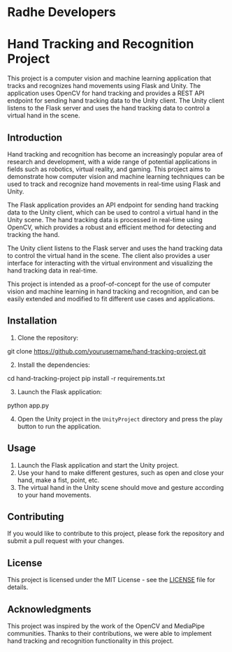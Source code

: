 # Radhe Developers

# Hand Tracking and Recognition Project

This project is a computer vision and machine learning application that tracks and recognizes hand movements using Flask and Unity. The application uses OpenCV for hand tracking and provides a REST API endpoint for sending hand tracking data to the Unity client. The Unity client listens to the Flask server and uses the hand tracking data to control a virtual hand in the scene.

## Introduction

Hand tracking and recognition has become an increasingly popular area of research and development, with a wide range of potential applications in fields such as robotics, virtual reality, and gaming. This project aims to demonstrate how computer vision and machine learning techniques can be used to track and recognize hand movements in real-time using Flask and Unity.

The Flask application provides an API endpoint for sending hand tracking data to the Unity client, which can be used to control a virtual hand in the Unity scene. The hand tracking data is processed in real-time using OpenCV, which provides a robust and efficient method for detecting and tracking the hand.

The Unity client listens to the Flask server and uses the hand tracking data to control the virtual hand in the scene. The client also provides a user interface for interacting with the virtual environment and visualizing the hand tracking data in real-time.

This project is intended as a proof-of-concept for the use of computer vision and machine learning in hand tracking and recognition, and can be easily extended and modified to fit different use cases and applications.


## Installation

1. Clone the repository:

git clone https://github.com/yourusername/hand-tracking-project.git

2. Install the dependencies:

cd hand-tracking-project
pip install -r requirements.txt

3. Launch the Flask application:

python app.py

4. Open the Unity project in the `UnityProject` directory and press the play button to run the application.

## Usage

1. Launch the Flask application and start the Unity project.
2. Use your hand to make different gestures, such as open and close your hand, make a fist, point, etc.
3. The virtual hand in the Unity scene should move and gesture according to your hand movements.

## Contributing

If you would like to contribute to this project, please fork the repository and submit a pull request with your changes.

## License

This project is licensed under the MIT License - see the [LICENSE](LICENSE) file for details.

## Acknowledgments

This project was inspired by the work of the OpenCV and MediaPipe communities. Thanks to their contributions, we were able to implement hand tracking and recognition functionality in this project.
